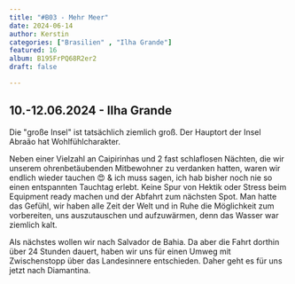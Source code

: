 ```yaml
---
title: "#B03 - Mehr Meer"
date: 2024-06-14
author: Kerstin
categories: ["Brasilien" , "Ilha Grande"]
featured: 16
album: B195FrPQ68R2er2
draft: false

---
```


## 10.-12.06.2024 - Ilha Grande

Die "große Insel" ist tatsächlich ziemlich groß. Der Hauptort der Insel Abraão hat Wohlfühlcharakter. 

Neben einer Vielzahl an Caipirinhas und 2 fast schlaflosen Nächten, die wir unserem ohrenbetäubenden Mitbewohner zu verdanken hatten, waren wir endlich wieder tauchen 😍 & ich muss sagen, ich hab bisher noch nie so einen entspannten Tauchtag erlebt. Keine Spur von Hektik oder Stress beim Equipment ready machen und der Abfahrt zum nächsten Spot. Man hatte das Gefühl, wir haben alle Zeit der Welt und in Ruhe die Möglichkeit zum vorbereiten, uns auszutauschen und aufzuwärmen, denn das Wasser war ziemlich kalt. 

Als nächstes wollen wir nach Salvador de Bahia. Da aber die Fahrt dorthin über 24 Stunden dauert, haben wir uns für einen Umweg mit Zwischenstopp über das Landesinnere entschieden. Daher geht es für uns jetzt nach Diamantina.
